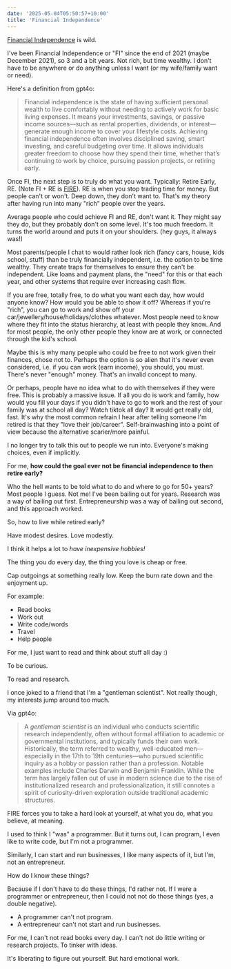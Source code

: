 ```yaml
---
date: '2025-05-04T05:50:57+10:00'
title: 'Financial Independence'
---
```


[Financial Independence](https://en.wikipedia.org/wiki/Financial_independence) is wild.

I've been Financial Independence or "FI" since the end of 2021 (maybe December 2021), so 3 and a bit years. Not rich, but time wealthy. I don't have to be anywhere or do anything unless I want (or my wife/family want or need).

Here's a definition from gpt4o:

> Financial independence is the state of having sufficient personal wealth to live comfortably without needing to actively work for basic living expenses. It means your investments, savings, or passive income sources—such as rental properties, dividends, or interest—generate enough income to cover your lifestyle costs. Achieving financial independence often involves disciplined saving, smart investing, and careful budgeting over time. It allows individuals greater freedom to choose how they spend their time, whether that’s continuing to work by choice, pursuing passion projects, or retiring early.

Once FI, the next step is to truly do what you want. Typically: Retire Early, RE. (Note FI + RE is [FIRE](https://en.wikipedia.org/wiki/FIRE_movement)). RE is when you stop trading time for money. But people can't or won't. Deep down, they don't want to. That's my theory after having run into many "rich" people over the years.

Average people who could achieve FI and RE, don't want it. They might say they do, but they probably don't on some level. It's too much freedom. It turns the world around and puts it on your shoulders. (hey guys, it always was!)

Most parents/people I chat to would rather look rich (fancy cars, house, kids school, stuff) than be truly financially independent, i.e. the option to be time wealthy. They create traps for themselves to ensure they can't be independent. Like loans and payment plans, the "need" for this or that each year, and other systems that require ever increasing cash flow.

If you are free, totally free, to do what you want each day, how would anyone know? How would you be able to show it off? Whereas if you're "rich", you can go to work and show off your car/jewellery/house/holidays/clothes whatever. Most people need to know where they fit into the status hierarchy, at least with people they know. And for most people, the only other people they know are at work, or connected through the kid's school.

Maybe this is why many people who could be free to not work given their finances, chose not to. Perhaps the option is so alien that it's never even considered, i.e. if you can work (earn income), you should, you must. There's never "enough" money. That's an invalid concept to many.

Or perhaps, people have no idea what to do with themselves if they were free. This is probably a massive issue. If all you do is work and family, how would you fill your days if you didn't have to go to work and the rest of your family was at school all day? Watch tiktok all day? It would get really old, fast. It's why the most common refrain I hear after telling someone I'm retired is that they "love their job/career". Self-brainwashing into a point of view because the alternative scarier/more painful.

I no longer try to talk this out to people we run into. Everyone's making choices, even if implicitly.

For me, **how could the goal ever not be financial independence to then retire early?**

Who the hell wants to be told what to do and where to go for 50+ years? Most people I guess. Not me! I've been bailing out for years. Research was a way of bailing out first. Entrepreneurship was a way of bailing out second, and this approach worked.

So, how to live while retired early?

Have modest desires. Love modestly.

I think it helps a lot to *have inexpensive hobbies!*

The thing you do every day, the thing you love is cheap or free.

Cap outgoings at something really low. Keep the burn rate down and the enjoyment up.

For example:

* Read books
* Work out
* Write code/words
* Travel
* Help people

For me, I just want to read and think about stuff all day :)

To be curious.

To read and research.

I once joked to a friend that I'm a "gentleman scientist". Not really though, my interests jump around too much.

Via gpt4o:

> A *gentleman scientist* is an individual who conducts scientific research independently, often without formal affiliation to academic or governmental institutions, and typically funds their own work. Historically, the term referred to wealthy, well-educated men—especially in the 17th to 19th centuries—who pursued scientific inquiry as a hobby or passion rather than a profession. Notable examples include Charles Darwin and Benjamin Franklin. While the term has largely fallen out of use in modern science due to the rise of institutionalized research and professionalization, it still connotes a spirit of curiosity-driven exploration outside traditional academic structures.

FIRE forces you to take a hard look at yourself, at what you do, what you believe, at meaning.

I used to think I "was" a programmer. But it turns out, I can program, I even like to write code, but I'm not a programmer.

Similarly, I can start and run businesses, I like many aspects of it, but I'm, not an entrepreneur.

How do I know these things?

Because if I don't have to do these things, I'd rather not. If I were a programmer or entrepreneur, then I could not not do those things (yes, a double negative).

- A programmer can't not program.
- A entrepreneur can't not start and run businesses.

For me, I can't not read books every day. I can't not do little writing or research projects. To tinker with ideas.

It's liberating to figure out yourself. But hard emotional work.

